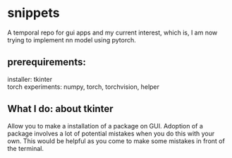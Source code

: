 # snippets
A temporal repo for gui apps
and my current interest, which is, I am now trying to implement nn model using pytorch.

## prerequirements:
installer: tkinter <br>
torch experiments: numpy, torch, torchvision, helper

## What I do: about tkinter
Allow you to make a installation of a package on GUI.
Adoption of a package involves a lot of potential mistakes when you do this with your own.
This would be helpful as you come to make some mistakes in front of the terminal. 
